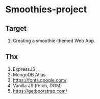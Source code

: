 # Smoothies-project

<h2> Target </h2>

1. Creating a smoothie-themed Web App.

<h2> Thx </h2>

1. ExpressJS
2. MongoDB Atlas
3. https://fonts.google.com/
4. Vanilla JS (fetch, DOM)
5. https://getbootstrap.com/



